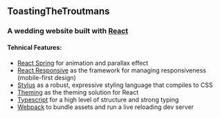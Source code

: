 ## ToastingTheTroutmans
### A wedding website built with [React](https://reactjs.org/)

#### Tehnical Features:
* [React Spring](https://github.com/drcmda/react-spring) for animation and parallax effect
* [React Responsive](https://github.com/contra/react-responsive) as the framework for managing responsiveness (mobile-first design)
* [Stylus](https://github.com/stylus/stylus) as a robust, expressive styling language that compiles to CSS
* [Theming](https://github.com/cssinjs/theming) as the theming solution for React
* [Typescript](https://www.typescriptlang.org/) for a high level of structure and strong typing
* [Webpack](https://webpack.js.org/) to bundle assets and run a live reloading dev server